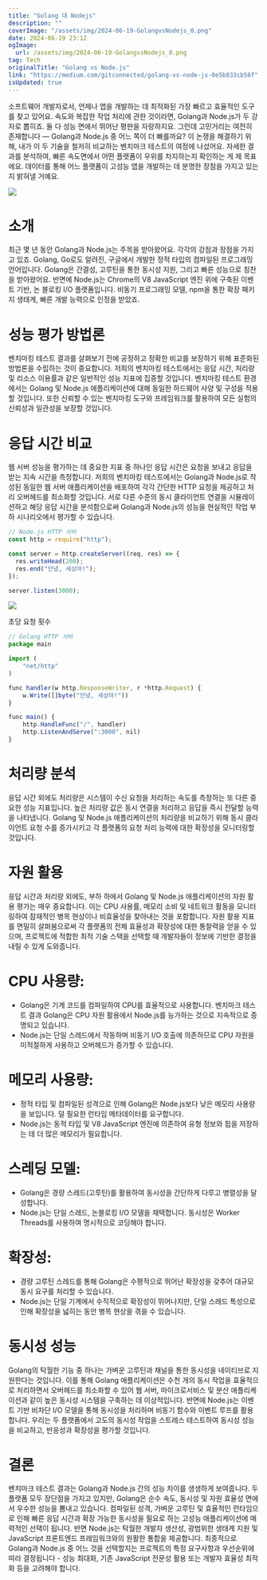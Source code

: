 ```yaml
---
title: "Golang 대 Nodejs"
description: ""
coverImage: "/assets/img/2024-06-19-GolangvsNodejs_0.png"
date: 2024-06-19 23:12
ogImage:
  url: /assets/img/2024-06-19-GolangvsNodejs_0.png
tag: Tech
originalTitle: "Golang vs Node.js"
link: "https://medium.com/gitconnected/golang-vs-node-js-0e5b833cb56f"
isUpdated: true
---
```


소프트웨어 개발자로서, 언제나 앱을 개발하는 데 최적화된 가장 빠르고 효율적인 도구를 찾고 있어요. 속도와 복잡한 작업 처리에 관한 것이라면, Golang과 Node.js가 두 강자로 뽑히죠. 둘 다 성능 면에서 뛰어난 평판을 자랑하지요. 그런데 고민거리는 여전히 존재합니다 — Golang과 Node.js 중 어느 쪽이 더 빠를까요? 이 논쟁을 해결하기 위해, 내가 이 두 기술을 철저히 비교하는 벤치마크 테스트의 여정에 나섰어요. 자세한 결과를 분석하여, 빠른 속도면에서 어떤 플랫폼이 우위를 차지하는지 확인하는 게 제 목표에요. 데이터를 통해 어느 플랫폼이 고성능 앱을 개발하는 데 분명한 장점을 가지고 있는지 밝혀낼 거예요.

<img src="/assets/img/2024-06-19-GolangvsNodejs_0.png" />

# 소개

최근 몇 년 동안 Golang과 Node.js는 주목을 받아왔어요. 각각의 강점과 장점을 가지고 있죠.
Golang, Go로도 알려진, 구글에서 개발한 정적 타입의 컴파일된 프로그래밍 언어입니다. Golang은 간결성, 고루틴을 통한 동시성 지원, 그리고 빠른 성능으로 칭찬을 받아왔어요. 반면에 Node.js는 Chrome의 V8 JavaScript 엔진 위에 구축된 이벤트 기반, 논 블로킹 I/O 플랫폼입니다. 비동기 프로그래밍 모델, npm을 통한 확장 패키지 생태계, 빠른 개발 능력으로 인정을 받았죠.

<!-- seedividend - 사각형 -->

<ins class="adsbygoogle"
     style="display:block"
     data-ad-client="ca-pub-4877378276818686"
     data-ad-slot="1898504329"
     data-ad-format="auto"
     data-full-width-responsive="true"></ins>

<script>
     (adsbygoogle = window.adsbygoogle || []).push({});
</script>

# 성능 평가 방법론

벤치마킹 테스트 결과를 살펴보기 전에 공정하고 정확한 비교를 보장하기 위해 표준화된 방법론을 수립하는 것이 중요합니다. 저희의 벤치마킹 테스트에서는 응답 시간, 처리량 및 리소스 이용률과 같은 일반적인 성능 지표에 집중할 것입니다. 벤치마킹 테스트 환경에서는 Golang 및 Node.js 애플리케이션에 대해 동일한 하드웨어 사양 및 구성을 적용할 것입니다. 또한 신뢰할 수 있는 벤치마킹 도구와 프레임워크를 활용하여 모든 실험의 신뢰성과 일관성을 보장할 것입니다.

# 응답 시간 비교

웹 서버 성능을 평가하는 데 중요한 지표 중 하나인 응답 시간은 요청을 보내고 응답을 받는 지속 시간을 측정합니다. 저희의 벤치마킹 테스트에서는 Golang과 Node.js로 작성된 동일한 웹 서버 애플리케이션을 배포하여 각각 간단한 HTTP 요청을 제공하고 처리 오버헤드를 최소화할 것입니다. 서로 다른 수준의 동시 클라이언트 연결을 시뮬레이션하고 해당 응답 시간을 분석함으로써 Golang과 Node.js의 성능을 현실적인 작업 부하 시나리오에서 평가할 수 있습니다.

<!-- seedividend - 사각형 -->

<ins class="adsbygoogle"
     style="display:block"
     data-ad-client="ca-pub-4877378276818686"
     data-ad-slot="1898504329"
     data-ad-format="auto"
     data-full-width-responsive="true"></ins>

<script>
     (adsbygoogle = window.adsbygoogle || []).push({});
</script>

```js
// Node.js HTTP 서버
const http = require("http");

const server = http.createServer((req, res) => {
  res.writeHead(200);
  res.end("안녕, 세상아!");
});

server.listen(3000);
```

<img src="/assets/img/2024-06-19-GolangvsNodejs_1.png" />

초당 요청 횟수

```js
// Golang HTTP 서버
package main

import (
    "net/http"
)

func handler(w http.ResponseWriter, r *http.Request) {
    w.Write([]byte("안녕, 세상아!"))
}

func main() {
    http.HandleFunc("/", handler)
    http.ListenAndServe(":3000", nil)
}
```

<!-- seedividend - 사각형 -->

<ins class="adsbygoogle"
     style="display:block"
     data-ad-client="ca-pub-4877378276818686"
     data-ad-slot="1898504329"
     data-ad-format="auto"
     data-full-width-responsive="true"></ins>

<script>
     (adsbygoogle = window.adsbygoogle || []).push({});
</script>

# 처리량 분석

응답 시간 외에도 처리량은 시스템이 수신 요청을 처리하는 속도를 측정하는 또 다른 중요한 성능 지표입니다. 높은 처리량 값은 동시 연결을 처리하고 응답을 즉시 전달할 능력을 나타냅니다. Golang 및 Node.js 애플리케이션의 처리량을 비교하기 위해 동시 클라이언트 요청 수를 증가시키고 각 플랫폼의 요청 처리 능력에 대한 확장성을 모니터링할 것입니다.

# 자원 활용

응답 시간과 처리량 외에도, 부하 하에서 Golang 및 Node.js 애플리케이션의 자원 활용 평가는 매우 중요합니다. 이는 CPU 사용률, 메모리 소비 및 네트워크 활동을 모니터링하여 잠재적인 병목 현상이나 비효율성을 찾아내는 것을 포함합니다. 자원 활용 지표를 면밀히 살펴봄으로써 각 플랫폼의 전체 효율성과 확장성에 대한 통찰력을 얻을 수 있으며, 프로젝트에 적합한 최적 기술 스택을 선택할 때 개발자들이 정보에 기반한 결정을 내릴 수 있게 도와줍니다.

<!-- seedividend - 사각형 -->

<ins class="adsbygoogle"
     style="display:block"
     data-ad-client="ca-pub-4877378276818686"
     data-ad-slot="1898504329"
     data-ad-format="auto"
     data-full-width-responsive="true"></ins>

<script>
     (adsbygoogle = window.adsbygoogle || []).push({});
</script>

# CPU 사용량:

- Golang은 기계 코드를 컴파일하여 CPU를 효율적으로 사용합니다. 벤치마크 테스트 결과 Golang은 CPU 자원 활용에서 Node.js를 능가하는 것으로 지속적으로 증명되고 있습니다.
- Node.js는 단일 스레드에서 작동하며 비동기 I/O 호출에 의존하므로 CPU 자원을 미적절하게 사용하고 오버헤드가 증가할 수 있습니다.

# 메모리 사용량:

- 정적 타입 및 컴파일된 성격으로 인해 Golang은 Node.js보다 낮은 메모리 사용량을 보입니다. 덜 필요한 런타임 메타데이터를 요구합니다.
- Node.js는 동적 타입 및 V8 JavaScript 엔진에 의존하여 유형 정보와 힙을 저장하는 데 더 많은 메모리가 필요합니다.

<!-- seedividend - 사각형 -->

<ins class="adsbygoogle"
     style="display:block"
     data-ad-client="ca-pub-4877378276818686"
     data-ad-slot="1898504329"
     data-ad-format="auto"
     data-full-width-responsive="true"></ins>

<script>
     (adsbygoogle = window.adsbygoogle || []).push({});
</script>

# 스레딩 모델:

- Golang은 경량 스레드(고루틴)를 활용하여 동시성을 간단하게 다루고 병렬성을 달성합니다.
- Node.js는 단일 스레드, 논블로킹 I/O 모델을 채택합니다. 동시성은 Worker Threads를 사용하여 명시적으로 코딩해야 합니다.

# 확장성:

- 경량 고루틴 스레드를 통해 Golang은 수평적으로 뛰어난 확장성을 갖추어 대규모 동시 요구를 처리할 수 있습니다.
- Node.js는 단일 기계에서 수직적으로 확장성이 뛰어나지만, 단일 스레드 특성으로 인해 확장성을 넓히는 동안 병목 현상을 겪을 수 있습니다.

<!-- seedividend - 사각형 -->

<ins class="adsbygoogle"
     style="display:block"
     data-ad-client="ca-pub-4877378276818686"
     data-ad-slot="1898504329"
     data-ad-format="auto"
     data-full-width-responsive="true"></ins>

<script>
     (adsbygoogle = window.adsbygoogle || []).push({});
</script>

# 동시성 성능

Golang의 탁월한 기능 중 하나는 가벼운 고루틴과 채널을 통한 동시성을 네이티브로 지원한다는 것입니다. 이를 통해 Golang 애플리케이션은 수천 개의 동시 작업을 효율적으로 처리하면서 오버헤드를 최소화할 수 있어 웹 서버, 마이크로서비스 및 분산 애플리케이션과 같이 높은 동시성 시스템을 구축하는 데 이상적입니다. 반면에 Node.js는 이벤트 기반 비차단 I/O 모델을 통해 동시성을 처리하며 비동기 함수와 이벤트 루프를 활용합니다. 우리는 두 플랫폼에서 고도의 동시성 작업을 스트레스 테스트하여 동시성 성능을 비교하고, 반응성과 확장성을 평가할 것입니다.

# 결론

벤치마크 테스트 결과는 Golang과 Node.js 간의 성능 차이를 생생하게 보여줍니다. 두 플랫폼 모두 장단점을 가지고 있지만, Golang은 순수 속도, 동시성 및 자원 효율성 면에서 우수한 성능을 뽐내고 있습니다. 컴파일된 성격, 가벼운 고루틴 및 효율적인 런타임으로 인해 빠른 응답 시간과 확장 가능한 동시성을 필요로 하는 고성능 애플리케이션에 매력적인 선택이 됩니다.
반면 Node.js는 탁월한 개발자 생산성, 광범위한 생태계 지원 및 JavaScript 프론트엔드 프레임워크와의 원활한 통합을 제공합니다.
최종적으로 Golang과 Node.js 중 어느 것을 선택할지는 프로젝트의 특정 요구사항과 우선순위에 따라 결정됩니다 - 성능 최대화, 기존 JavaScript 전문성 활용 또는 개발자 효율성 최적화 등을 고려해야 합니다.
